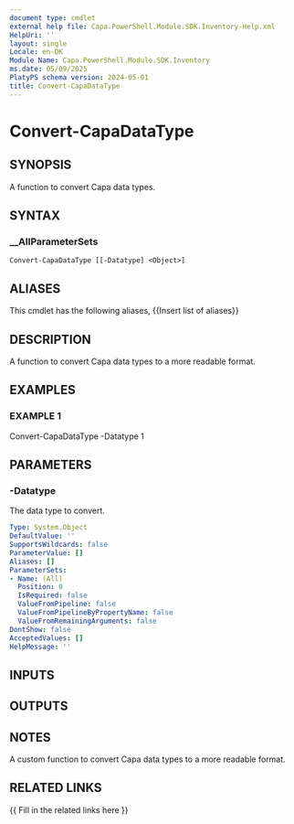 ```yaml
---
document type: cmdlet
external help file: Capa.PowerShell.Module.SDK.Inventory-Help.xml
HelpUri: ''
layout: single
Locale: en-DK
Module Name: Capa.PowerShell.Module.SDK.Inventory
ms.date: 05/09/2025
PlatyPS schema version: 2024-05-01
title: Convert-CapaDataType
---
```


# Convert-CapaDataType

## SYNOPSIS

A function to convert Capa data types.

## SYNTAX

### __AllParameterSets

```
Convert-CapaDataType [[-Datatype] <Object>]
```

## ALIASES

This cmdlet has the following aliases,
  {{Insert list of aliases}}

## DESCRIPTION

A function to convert Capa data types to a more readable format.

## EXAMPLES

### EXAMPLE 1

Convert-CapaDataType -Datatype 1

## PARAMETERS

### -Datatype

The data type to convert.

```yaml
Type: System.Object
DefaultValue: ''
SupportsWildcards: false
ParameterValue: []
Aliases: []
ParameterSets:
- Name: (All)
  Position: 0
  IsRequired: false
  ValueFromPipeline: false
  ValueFromPipelineByPropertyName: false
  ValueFromRemainingArguments: false
DontShow: false
AcceptedValues: []
HelpMessage: ''
```

## INPUTS

## OUTPUTS

## NOTES

A custom function to convert Capa data types to a more readable format.


## RELATED LINKS

{{ Fill in the related links here }}

